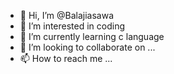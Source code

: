 - 👋 Hi, I’m @Balajiasawa
- 👀 I’m interested in coding
- 🌱 I’m currently learning c language
- 💞️ I’m looking to collaborate on ...
- 📫 How to reach me ...

<!---
Balajiasawa/Balajiasawa is a ✨ special ✨ repository because its `README.md` (this file) appears on your GitHub profile.
You can click the Preview link to take a look at your changes.
--->
